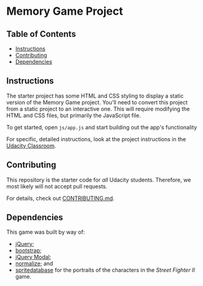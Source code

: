 # Memory Game Project

## Table of Contents

* [Instructions](#instructions)
* [Contributing](#contributing)
* [Dependencies](#dependencies)

## Instructions

The starter project has some HTML and CSS styling to display a static version of the Memory Game project. You'll need to convert this project from a static project to an interactive one. This will require modifying the HTML and CSS files, but primarily the JavaScript file.

To get started, open `js/app.js` and start building out the app's functionality

For specific, detailed instructions, look at the project instructions in the [Udacity Classroom](https://classroom.udacity.com/me).

## Contributing

This repository is the starter code for _all_ Udacity students. Therefore, we most likely will not accept pull requests.

For details, check out [CONTRIBUTING.md](CONTRIBUTING.md).

## Dependencies

This game was built by way of:
* [jQuery](https://jquery.com/);
* [bootstrap](https://getbootstrap.com/docs/3.3/getting-started/);
* [jQuery Modal](http://jquerymodal.com/);
* [normalize](https://necolas.github.io/normalize.css/); and
* [spritedatabase](http://spritedatabase.net/) for the portraits of the characters in the _Street_ _Fighter_ _II_ game.